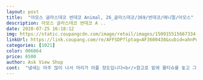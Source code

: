 ```yaml
---
layout: post 
title:  "아모스 글라스데코 썬데코 Animal, 26_글라스데코/369/썬데코/애니멀/아모스" 
description: 아모스 글라스데코 썬데코 A ..
date: 2020-07-25 16:18:12 
img: https://static.coupangcdn.com/image/retail/images/150915515667334-95ee7d30-6b5f-4c75-a3b0-572fd35936af.jpg 
linkUrl: https://link.coupang.com/re/AFFSDP?lptag=AF3600438&subid=ahnPublicAsk&pageKey=1291089719&itemId=2302247643&vendorItemId=3046313539&traceid=V0-113-f40c8561e54c002a 
categories: [1021] 
color: 006064 
price: 6500 
author: Ask View Shop 
cont:  "냄새는 아주 많이 나서 머리가 아플 정도입니다<br/>참고로 밑에 물티슈를 놓고 그리게하면 책상에 묻지 않아요<br/><br/> - 가격도  부담 없고  아이와  앉아서  집중력 키우며  할수 잇어여!!<br/><br/> - 색깔도 이쁘고 펄이 첨가되어 반짝여요^^ 하지만  양이  적습니다ㅋ  본품에  들어잇는  케이스?  는  많은데  그에비해  물감의 양이 적어  추가 구매 하면 되요<br/><br/> - 손 테이블 옷  등에  묻기도 해서  미술 가운 입혀주면  더  좋구요  젖은  티슈로  닦아야 합니다.<br/>  또한  묻으면  바로  닦아주세요 시간이 지나면  굳기 때문에  바로  처리 해주세요<br/><br/> - 올해 4세  딸  아이의 반응은  최고  하지만  엄마의 도움이  필요 합니다<br/><br/> - 첫날부터 5개  만들어보고 ㅋㅋㅋ 넘  좋아해요<br/><br/> - 헌데  마르는  시간이  좀  오래 걸려서  전 베란다에  두고  다음날  확인 합니다<br/>17개가 남아있을테니까요ㅎㅎㅎㅎㅎ<br/>6살 저희아들은 일찍부터 대근육놀이보단 소근육 사부작거리는걸 잘하고 좋아해서 취향저격인것까지는 이미 알고 있었지만... <br/>... <br/><br/>7,030원 구매!<br/>가방걸어뒀는데 떨어져서 부셔졌거나<br/>갑자기 글라스데코에 폭 빠져서 5개째 종류별로 구매했어요<br/>강아지를 좋아하는데 6개나 강아지라서 아이가 아주 좋아합니다<br/>검정선을 넘어가기도 하고 손에 묻기도하고<br/>구성이 괜찮게 쿠팡에서 팔고있어 뒤도 돌아보지 않고 바로 구매했어용!<br/>구입하시는걸로ㅎ<br/>그러니까 미리 열받지마셔요 하하하.<br/><br/>그렇다고 진행하기 어려운정도까진 아니고... <br/><br/>그리고 마트에서도 다른 장난감살때 본적은 있었지만 개월수가 어렸던터라 구매하진 않았었거든요<br/>그정도로 애착이 갈까?싶어ㅋㅋ<br/>글라스데코+선데코 아주 딱이네요<br/>글라스데코와 선데코구성인데<br/>금방 묻은건 물티슈로 쓱싹 제거되고용<br/>꼭 미세먼지가 없는 날에 환기시키면서 하세요<br/>나중에 부족한건 더 사면 되니까요ㅎㅎㅎ<br/>너무  좋아여<br/>다행스러운거 살짝 굳어도 몸에서 금방떨어져요<br/>단,어린개월수는 입에넣지않을때 혹은 물감을 누를수있을때<br/>당연  재구매 각 입니다 ㅋㅋ<br/>망쳤다면 그리고 답이없는 작품이 되었다면<br/>모양틀은 많은것치고는 색상갯수가 적은것 같은 느낌은 들었어요<br/>물로 닦아내며 솔로 싹싹 닦이면 아주 클린해져요)<br/>밖에  나가지도 못하고 2주동안  집에서  무엇을  해야하나... <br/><br/>사실 제가 더 재미있었어요!!!!!<br/>스크래치는 생기지만 티는 그닥 안남.<br/>!<br/>아이가 피카소처럼 아주 멋드러지게 해놔서ㅋㅋㅋㅋㅋㅋ<br/>아이에게 미술놀이 별거없어요<br/>아이입장에서는 여러동물들이 많으니 다 해보고 싶겠죵ㅋ<br/>아주 겸사겸사 잘되었네요<br/>아주 만족합니다<br/>어린이집가방에 달아줄거 마침 찾았었는데<br/>완성품은 인형놀이 하듯이 갖고 놀아요^^<br/>이녀석이 18개를 다 하려고 하더라고요ㄷㄷ<br/>잊어버렸대도 상관없어요<br/>저도  구매 해봣어여<br/>저도 남아도는걸로 하나 셋팅했어요<br/>주변 7세  아이가  집중해서  잘 하고  좋아 한다고 해서<br/>지금도 쿠팡에서 글라스데코 오자마자 벌써 3개나 색을  칠했어요<br/>지인의 초등학생아들이 정성들여 만들었는데 친구와 살짝 다툼이 있었나봐요 자기딴엔 엄청 소중하게 생각했던 아이템이였는데 속상해하는 모습을 보며 엇 우리아들도 6살이니 한번 만들어보자<br/>집에 한두개 고리남는거 있죠?<br/>코로나 때문에  강제 독박 육아 및 ... <br/> 2주간  집콕!!<br/>하루 이상 말려야하고 말린 후에도 일주일이상은 특유의  냄새가 납니다<br/>하루해보니 느낀게 물티슈랑 면봉같은게 있어야겠더라고요<br/>" 
---
```

